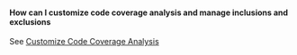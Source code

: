 #### How can I customize code coverage analysis and manage inclusions and exclusions

See [Customize Code Coverage Analysis](https://docs.microsoft.com/visualstudio/test/customizing-code-coverage-analysis)
